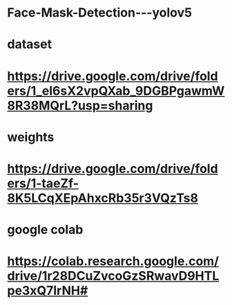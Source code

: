 # Face-Mask-Detection---yolov5
# dataset
# https://drive.google.com/drive/folders/1_el6sX2vpQXab_9DGBPgawmW8R38MQrL?usp=sharing
# weights
# https://drive.google.com/drive/folders/1-taeZf-8K5LCqXEpAhxcRb35r3VQzTs8
# google colab
# https://colab.research.google.com/drive/1r28DCuZvcoGzSRwavD9HTLpe3xQ7IrNH#
